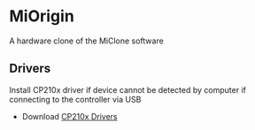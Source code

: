 # MiOrigin
A hardware clone of the MiClone software

## Drivers
Install CP210x driver if device cannot be detected by computer if connecting to the controller via USB

- Download [CP210x Drivers](https://www.silabs.com/developers/usb-to-uart-bridge-vcp-drivers)
